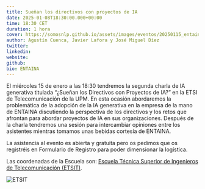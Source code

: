 ```yaml
---
title: Sueñan los directivos con proyectos de IA
date: 2025-01-08T18:30:00.000+00:00
time: 18:30 CET
duration: 1 hora
cover: https://somosnlp.github.io/assets/images/eventos/20250115_entaina_directivos_ia.png
author: Agustín Cuenca, Javier Lafora y José Miguel Díez
twitter: 
linkedin:
website: 
github: 
bio: ENTAINA
---
```


El miércoles 15 de enero a las 18:30 tendremos la segunda charla de IA generativa titulada “¿Sueñan los Directivos con Proyectos de IA?” en la ETSI de Telecomunicación de la UPM. En esta ocasión abordaremos la problemática de la adopción de la IA generativa en la empresa de la mano de ENTAINA discutiendo la perspectiva de los directivos y los retos que afrontan para abordar proyectos de IA en sus organizaciones. Después de la charla tendremos una sesión para intercambiar opiniones entre los asistentes mientras tomamos unas bebidas cortesía de ENTAINA.

La asistencia al evento es abierta y gratuita pero os pedimos que os registréis en Formulario de Registro para poder dimensionar la logística.

Las coordenadas de la Escuela son: [Escuela Técnica Superior de Ingenieros de Telecomunicación (ETSIT)](https://www.google.com/maps/place/Escuela+T%C3%A9cnica+Superior+de+Ingenieros+de+Telecomunicaci%C3%B3n+(ETSIT)/@40.4525869,-3.7290088,17z/data=!3m2!4b1!5s0xd422834cc2fc4a7:0xf915825d9c92c1e4!4m6!3m5!1s0xd422834b7a8fb4d:0x2a3c66a12ada73f9!8m2!3d40.4525869!4d-3.7264339!16s%2Fg%2F1q5z77y5f!5m1!1e1?entry=ttu&g_ep=EgoyMDI1MDEwMi4wIKXMDSoASAFQAw%3D%3D). 

![ETSIT](https://somosnlp.github.io/assets/images/eventos/20250115_entaina_directivos_ia.png)
